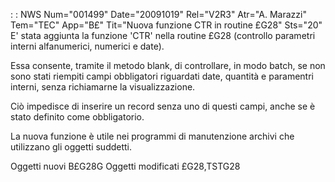  :  : NWS Num="001499" Date="20091019" Rel="V2R3" Atr="A. Marazzi" Tem="TEC" App="B£" Tit="Nuova funzione CTR in routine £G28" Sts="20"
E' stata aggiunta la funzione 'CTR' nella routine £G28 (controllo parametri interni alfanumerici, numerici e date).

Essa consente, tramite il metodo blank, di controllare, in modo batch, se non sono stati riempiti campi obbligatori riguardati date, quantità e paramentri interni, senza richiamarne la visualizzazione.

Ciò impedisce di inserire un record senza uno di questi campi, anche se è stato definito come obbligatorio.

La nuova funzione è utile nei programmi di manutenzione archivi che utilizzano gli oggetti suddetti.

Oggetti nuovi
B£G28G
Oggetti modificati
£G28,TSTG28
